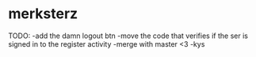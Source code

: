 # merksterz
TODO:
-add the damn logout btn
-move the code that verifies if the ser is signed in to the register activity
-merge with master <3
-kys
